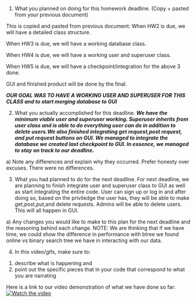 1. What you planned on doing for this homework deadline. (Copy + pasted from your previous document)

This is copied and pasted from previous document:
When HW2 is due, we will have a detailed class structure.

When HW3 is due, we will have a working database class.

When HW4 is due, we will have a working user and superuser class.

When HW5 is due, we will have a checkpoint/integration for the above 3 done.

GUI and finished product will be done by the final.

***OUR GOAL WAS TO HAVE A WORKING USER AND SUPERUSER FOR THIS CLASS and to start merging database to GUI***

2. What you actually accomplished for this deadline.
***We have the minimum viable user and superuser working. Superuser inherits from user class and is able to do everything user can do in addition to delete users.We also finished integrating get request,post request, and put request buttons on GUI. We managed to integrate the database we created last checkpoint to GUI. In essence, we managed to stay on track to our deadline.***

a) Note any differences and explain why they occurred. Prefer honesty over excuses.
There were no differences.

3. What you had planned to do for the next deadline.
For next deadline, we are planning to finish integrate user and superuser class to GUI as well as start integrating the entire code. User can sign up or log in and after doing so, based on the priviledge the user has, they will be able to make get,post,put,and delete requests. Admins will be able to delete users. This will all happen in GUI. 

a) Any changes you would like to make to this plan for the next deadline and the reasoning behind each change.
NOTE: We are thinking that if we have time, we could show the difference in performance with btree we found online vs binary search tree we have in interacting with our data. 

4. In this video/gifs, make sure to:
1) describe what is happening and 
2) point out the specific pieces that in your code that correspond to what you are narrating

Here is a link to our video demonstration of what we have done so far:
[![Watch the video](https://i.imgur.com/Vt7IbDS.gif)](https://www.youtube.com/watch?v=JLt7IPtgVbA&feature=youtu.be&ab_channel=BrianNguyen
)



